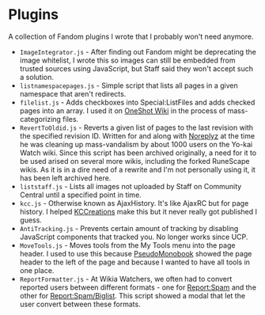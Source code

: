 # Plugins
A collection of Fandom plugins I wrote that I probably won't need anymore.

- `ImageIntegrator.js` - After finding out Fandom might be deprecating the image
  whitelist, I wrote this so images can still be embedded from trusted sources
  using JavaScript, but Staff said they won't accept such a solution.
- `listnamespacepages.js` - Simple script that lists all pages in a given
  namespace that aren't redirects.
- `filelist.js` - Adds checkboxes into Special:ListFiles and adds checked pages
  into an array. I used it on [OneShot Wiki](https://oneshot.fandom.com) in the
  process of mass-categorizing files.
- `RevertToOldid.js` - Reverts a given list of pages to the last revision with
  the specified revision ID. Written for and along with 
  [Noreplyz](https://yokaiwatch.fandom.com/wiki/Special:Contribs/Noreplyz) at the
  time he was cleaning up mass-vandalism by about 1000 users on the Yo-kai Watch
  wiki.
  Since this script has been archived originally, a need for it to be used
  arised on several more wikis, including the forked RuneScape wikis. As it is
  in a dire need of a rewrite and I'm not personally using it, it has been left
  archived here.
- `liststaff.js` - Lists all images not uploaded by Staff on Community Central
  until a specified point in time.
- `kcc.js` - Otherwise known as AjaxHistory. It's like AjaxRC but for page
  history. I helped [KCCreations](https://github.com/VirtualKibou) make this but
  it never really got published I guess.
- `AntiTracking.js` - Prevents certain amount of tracking by disabling JavaScript
  components that tracked you. No longer works since UCP.
- `MoveTools.js` - Moves tools from the My Tools menu into the page header.
  I used to use this because [PseudoMonobook](https://dev.fandom.com/wiki/PseudoMonobook)
  showed the page header to the left of the page and because I wanted to have all
  tools in one place.
- `ReportFormatter.js` - At Wikia Watchers, we often had to convert reported users
  between different formats - one for [Report:Spam](https://soap.fandom.com/wiki/Report:Spam)
  and the other for [Report:Spam/Biglist](https://soap.fandom.com/wiki/Report:Spam/Biglist).
  This script showed a modal that let the user convert between these formats.
